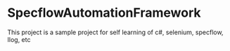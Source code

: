 # SpecflowAutomationFramework
This project is a sample project for self learning of c#, selenium, specflow, Ilog, etc
